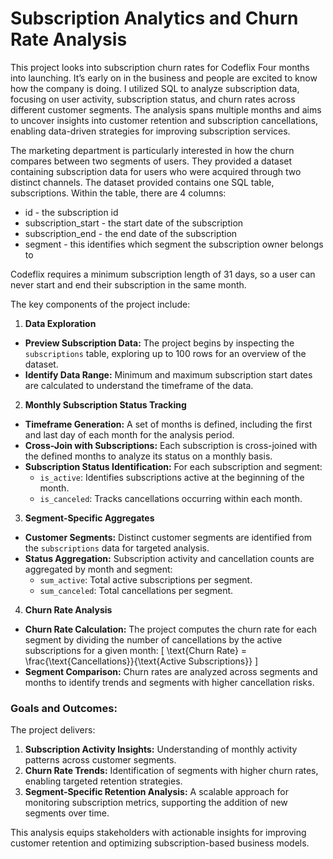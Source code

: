 # Subscription Analytics and Churn Rate Analysis

This project looks into subscription churn rates for Codeflix Four months into launching. It’s early on in the business and people are excited to know how the company is doing. I utilized SQL to analyze subscription data, focusing on user activity, subscription status, and churn rates across different customer segments. The analysis spans multiple months and aims to uncover insights into customer retention and subscription cancellations, enabling data-driven strategies for improving subscription services. 

The marketing department is particularly interested in how the churn compares between two segments of users. They provided a dataset containing subscription data for users who were acquired through two distinct channels. The dataset provided contains one SQL table, subscriptions. Within the table, there are 4 columns:
* id - the subscription id
* subscription_start - the start date of the subscription
* subscription_end - the end date of the subscription
* segment - this identifies which segment the subscription owner belongs to
  
Codeflix requires a minimum subscription length of 31 days, so a user can never start and end their subscription in the same month.

The key components of the project include:
 1. **Data Exploration**
  - **Preview Subscription Data:** The project begins by inspecting the `subscriptions` table, exploring up to 100 rows for an overview of the dataset.
  - **Identify Data Range:** Minimum and maximum subscription start dates are calculated to understand the timeframe of the data.
2. **Monthly Subscription Status Tracking**
  - **Timeframe Generation:** A set of months is defined, including the first and last day of each month for the analysis period.
  - **Cross-Join with Subscriptions:** Each subscription is cross-joined with the defined months to analyze its status on a monthly basis.
  - **Subscription Status Identification:** For each subscription and segment:
    - `is_active`: Identifies subscriptions active at the beginning of the month.
    - `is_canceled`: Tracks cancellations occurring within each month.
3. **Segment-Specific Aggregates**
- **Customer Segments:** Distinct customer segments are identified from the `subscriptions` data for targeted analysis.
- **Status Aggregation:** Subscription activity and cancellation counts are aggregated by month and segment:
  - `sum_active`: Total active subscriptions per segment.
  - `sum_canceled`: Total cancellations per segment.
4. **Churn Rate Analysis**
  - **Churn Rate Calculation:** The project computes the churn rate for each segment by dividing the number of cancellations by the active subscriptions for a given month:
    \[
    \text{Churn Rate} = \frac{\text{Cancellations}}{\text{Active Subscriptions}}
    \]
  - **Segment Comparison:** Churn rates are analyzed across segments and months to identify trends and segments with higher cancellation risks.

### Goals and Outcomes:
The project delivers:
1. **Subscription Activity Insights:** Understanding of monthly activity patterns across customer segments.
2. **Churn Rate Trends:** Identification of segments with higher churn rates, enabling targeted retention strategies.
3. **Segment-Specific Retention Analysis:** A scalable approach for monitoring subscription metrics, supporting the addition of new segments over time.

This analysis equips stakeholders with actionable insights for improving customer retention and optimizing subscription-based business models.
